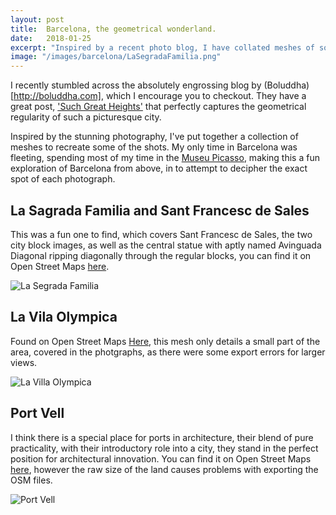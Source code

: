 ```yaml
---
layout: post
title:  Barcelona, the geometrical wonderland.
date:   2018-01-25
excerpt: "Inspired by a recent photo blog, I have collated meshes of some spectacular Barcelona city shots"
image: "/images/barcelona/LaSegradaFamilia.png"
---
```


I recently stumbled across the absolutely engrossing blog by (Boluddha)[http://boluddha.com], which I encourage you to checkout. They have a great post, ['Such Great Heights'](http://boluddha.com/portfolio/such-great-heights/) that perfectly captures the geometrical regularity of such a picturesque city. 

Inspired by the stunning photography, I've put together a collection of meshes to recreate some of the shots. My only time in Barcelona was fleeting, spending most of my time in the [Museu Picasso](www.museupicasso.bcn.cat/en/), making this a fun exploration of Barcelona from above, in to attempt to decipher the exact spot of each photograph.

## La Sagrada Familia and Sant Francesc de Sales 

This was a fun one to find, which covers Sant Francesc de Sales, the two city block images, as well as the central statue with aptly named Avinguada Diagonal ripping diagonally through the regular blocks, you can find it on Open Street Maps [here](https://www.openstreetmap.org/#map=18/41.39885/2.16987).


<div class="img_row">
	<img style="max-height: 100%"  src="{{ site.baseurl }}/images/barcelona/LaSegradaFamilia.png" alt="La Segrada Familia" title="La Segrada Familia"/>
</div>


## La Vila Olympica

Found on Open Street Maps [Here](https://www.openstreetmap.org/#map=16/41.3864/2.1992), this mesh only details a small part of the area, covered in the photgraphs, as there were some export errors for larger views.

<div class="img_row">
	<img style="max-height: 100%"  src="{{ site.baseurl }}/images/barcelona/LaVillaOlympica.png" alt="La Villa Olympica" title="La Villa Olympica"/>
</div>


## Port Vell

I think there is a special place for ports in architecture, their blend of pure practicality, with their introductory role into a city, they stand in the perfect position for architectural innovation. You can find it on Open Street Maps [here](https://www.openstreetmap.org/export#map=12/41.3262/2.1437), however the raw size of the land causes problems with exporting the OSM files.

<div class="img_row">
	<img style="max-height: 100%"  src="{{ site.baseurl }}/images/barcelona/PortVell.png" alt="Port Vell" title="Port Vell"/>
</div>













